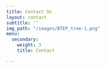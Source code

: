 ```yaml
---
title: Contact Us
layout: contact
subtitle: ''
img_path: "/images/BTEP_tree-1.png"
menu:
  secondary:
    weight: 3
    title: Contact

---
```

